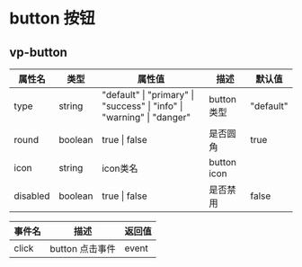 # button 按钮
  ## vp-button

| 属性名   | 类型    | 属性值                                                       | 描述        | 默认值    |
| -------- | ------- | ------------------------------------------------------------ | ----------- | --------- |
| type     | string  | "default" \| "primary" \| "success" \| "info" \| "warning" \| "danger" | button类型  | "default" |
| round    | boolean | true \| false                                                | 是否圆角    | true      |
| icon     | string  | icon类名                                                     | button icon |           |
| disabled | boolean | true \| false                                                | 是否禁用    | false     |

| 事件名 | 描述            | 返回值 |
| ------ | --------------- | ------ |
| click  | button 点击事件 | event  |

  
